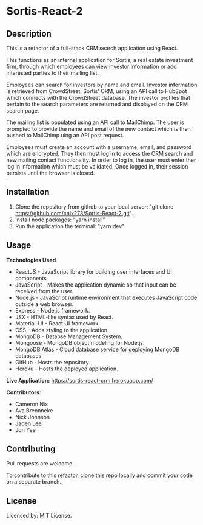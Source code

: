 # Sortis-React-2

## Description

This is a refactor of a full-stack CRM search application using React.

This functions as an internal application for Sortis, a real estate investment firm, through which employees can view investor information or add interested parties to their mailing list.

Employees can search for investors by name and email. Investor information is retrieved from CrowdStreet, Sortis' CRM, using an API call to HubSpot which connects with the CrowdStreet database. The investor profiles that pertain to the search parameters are returned and displayed on the CRM search page.

The mailing list is populated using an API call to MailChimp. The user is prompted to provide the name and email of the new contact which is then pushed to MailChimp uing an API post request.

Employees must create an account with a username, email, and password which are encrypted. They then must log in to access the CRM search and new mailing contact functionality. In order to log in, the user must enter ther log in information which must be validated. Once logged in, their session persists until the browser is closed.

## Installation

1. Clone the repository from github to your local server: "git clone https://github.com/cnix273/Sortis-React-2.git".
2. Install node packages: "yarn install"
5. Run the application the terminal: "yarn dev"

## Usage

**Technologies Used**
* ReactJS - JavaScript library for building user interfaces and UI components
* JavaScript - Makes the application dynamic so that input can be received from the user.
* Node.js - JavaScript runtime environment that executes JavaScript code outside a web browser.
* Express - Node.js framework.
* JSX - HTML-like syntax used by React.
* Material-UI - React UI framework.
* CSS - Adds styling to the application.
* MongoDB - Databse Management System.
* Mongoose - MongoDB object modeling for Node.js.
* MongoDB Atlas - Cloud database service for deploying MongoDB databases.
* GitHub - Hosts the repository.
* Heroku - Hosts the deployed application.

**Live Application:** https://sortis-react-crm.herokuapp.com/

**Contributors:**
* Cameron Nix
* Ava Brennneke
* Nick Johnson
* Jaden Lee
* Jon Yee

## Contributing

Pull requests are welcome.

To contribute to this refactor, clone this repo locally and commit your code on a separate branch.

## License

Licensed by: MIT License.

